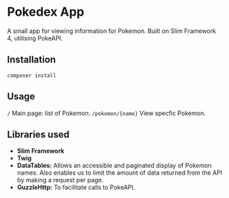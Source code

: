 # Pokedex App

A small app for viewing information for Pokemon. Built on Slim Framework 4, utilising PokeAPI.

## Installation

`composer install`

## Usage

`/` Main page: list of Pokemon.
`/pokemon/{name}` View specfic Pokemon.

## Libraries used
- **Slim Framework**
- **Twig**
- **DataTables:** Allows an accessible and paginated display of Pokemon names. Also enables us to limit the amount of data returned from the API by making a request per page.
- **GuzzleHttp:** To facilitate calls to PokeAPI.
